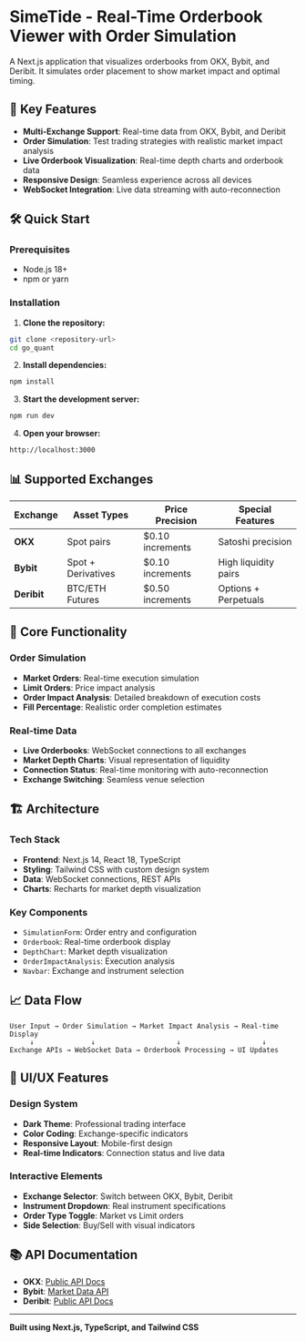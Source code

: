 # SimeTide - Real-Time Orderbook Viewer with Order Simulation

A Next.js application that visualizes orderbooks from OKX, Bybit, and Deribit. It simulates order placement to show market impact and optimal timing.

## 🚀 Key Features

- **Multi-Exchange Support**: Real-time data from OKX, Bybit, and Deribit
- **Order Simulation**: Test trading strategies with realistic market impact analysis
- **Live Orderbook Visualization**: Real-time depth charts and orderbook data
- **Responsive Design**: Seamless experience across all devices
- **WebSocket Integration**: Live data streaming with auto-reconnection

## 🛠 Quick Start

### Prerequisites
- Node.js 18+ 
- npm or yarn

### Installation

1. **Clone the repository:**
```bash
git clone <repository-url>
cd go_quant
```

2. **Install dependencies:**
```bash
npm install
```

3. **Start the development server:**
```bash
npm run dev
```

4. **Open your browser:**
```
http://localhost:3000
```

## 📊 Supported Exchanges

| Exchange | Asset Types | Price Precision | Special Features |
|----------|-------------|-----------------|------------------|
| **OKX** | Spot pairs | $0.10 increments | Satoshi precision |
| **Bybit** | Spot + Derivatives | $0.10 increments | High liquidity pairs |
| **Deribit** | BTC/ETH Futures | $0.50 increments | Options + Perpetuals |

## 🎯 Core Functionality

### Order Simulation
- **Market Orders**: Real-time execution simulation
- **Limit Orders**: Price impact analysis
- **Order Impact Analysis**: Detailed breakdown of execution costs
- **Fill Percentage**: Realistic order completion estimates

### Real-time Data
- **Live Orderbooks**: WebSocket connections to all exchanges
- **Market Depth Charts**: Visual representation of liquidity
- **Connection Status**: Real-time monitoring with auto-reconnection
- **Exchange Switching**: Seamless venue selection

## 🏗 Architecture

### Tech Stack
- **Frontend**: Next.js 14, React 18, TypeScript
- **Styling**: Tailwind CSS with custom design system
- **Data**: WebSocket connections, REST APIs
- **Charts**: Recharts for market depth visualization

### Key Components
- `SimulationForm`: Order entry and configuration
- `Orderbook`: Real-time orderbook display
- `DepthChart`: Market depth visualization
- `OrderImpactAnalysis`: Execution analysis
- `Navbar`: Exchange and instrument selection




## 📈 Data Flow

```
User Input → Order Simulation → Market Impact Analysis → Real-time Display
     ↓              ↓                    ↓                    ↓
Exchange APIs → WebSocket Data → Orderbook Processing → UI Updates
```

## 🎨 UI/UX Features

### Design System
- **Dark Theme**: Professional trading interface
- **Color Coding**: Exchange-specific indicators
- **Responsive Layout**: Mobile-first design
- **Real-time Indicators**: Connection status and live data

### Interactive Elements
- **Exchange Selector**: Switch between OKX, Bybit, Deribit
- **Instrument Dropdown**: Real instrument specifications
- **Order Type Toggle**: Market vs Limit orders
- **Side Selection**: Buy/Sell with visual indicators



## 📚 API Documentation

- **OKX**: [Public API Docs](https://www.okx.com/docs-v5/en/#public-data-rest-api)
- **Bybit**: [Market Data API](https://bybit-exchange.github.io/docs/v5/market/instrument)
- **Deribit**: [Public API Docs](https://docs.deribit.com/#public-get_instruments)



---

**Built using Next.js, TypeScript, and Tailwind CSS**
